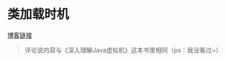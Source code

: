 # 类加载时机

[博客链接](https://blog.csdn.net/justloveyou_/article/details/72466105)
>评论说内容与《深入理解Java虚拟机》这本书里相同（ps：我没看过~）

